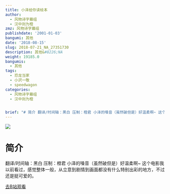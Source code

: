 ```yaml
---
title: 小泽给你读绘本
author:
  - 风物诗字幕组
  - 汉中则为橙
zmz: 风物诗字幕组
publishdate: '2001-01-03'
bangumi: 其他
date: '2018-08-15'
slug: 2018-07-21_NA_27351730
description: 其他&#8226;NA
weight: 19185.0
bangumis:
  - 其他
tags:
  - 恐龙当家
  - 小沢一敬
  - speedwagon
categories:
  - 风物诗字幕组
  - 汉中则为橙


brief: "# 简介 翻译/时间轴：黑白 压制：橙君 小泽的嗓音（虽然破但是）好温柔啊~ 这个电影我以前看过，感觉整体一般，从立意到剧情到画面都没有什么特别出彩的地方，不过还是挺可爱的。"
---
```

![](https://i.imgur.com/v31yQKB.jpg)
# 简介  
翻译/时间轴：黑白 压制：橙君
小泽的嗓音（虽然破但是）好温柔啊~
这个电影我以前看过，感觉整体一般，从立意到剧情到画面都没有什么特别出彩的地方，不过还是挺可爱的。  

[去B站观看](https://www.bilibili.com/video/av27351730/)
 
